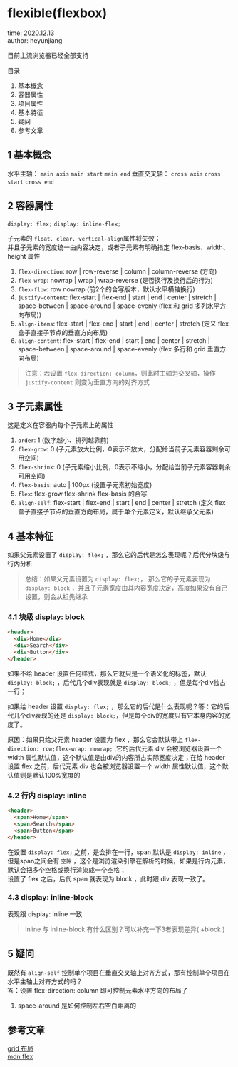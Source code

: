 # flexible(flexbox)

time: 2020.12.13  
author: heyunjiang

目前主流浏览器已经全部支持

目录

1. 基本概念
2. 容器属性
3. 项目属性
4. 基本特征
5. 疑问
6. 参考文章

## 1 基本概念

水平主轴： `main axis` `main start` `main end`
垂直交叉轴： `cross axis` `cross start` `cross end`

## 2 容器属性

`display: flex;` `display: inline-flex;`

子元素的 `float`、`clear`、`vertical-align`属性将失效；  
并且子元素的宽度统一由内容决定，或者子元素有明确指定 flex-basis、width、height 属性

1. `flex-direction`: row | row-reverse | column | column-reverse (方向)
2. `flex-wrap`: nowrap | wrap | wrap-reverse (是否换行及换行后的行为)
3. `flex-flow`: row nowrap (前2个的合写版本，默认水平横轴换行)
4. `justify-content`: flex-start | flex-end | start | end | center | stretch | space-between | space-around | space-evenly (flex 和 grid 多列水平方向布局))
5. `align-items`: flex-start | flex-end | start | end | center | stretch (定义 flex 盒子直接子节点的垂直方向布局)
6. `align-content`: flex-start | flex-end | start | end | center | stretch | space-between | space-around | space-evenly (flex 多行和 grid 垂直方向布局)

> 注意：若设置 `flex-direction: column`，则此时主轴为交叉轴，操作 `justify-content` 则变为垂直方向的对齐方式

## 3 子元素属性

这是定义在容器内每个子元素上的属性

1. `order`: 1 (数字越小、排列越靠前)
2. `flex-grow`: 0 (子元素放大比例，0表示不放大，分配给当前子元素容器剩余可用空间)
3. `flex-shrink`: 0 (子元素缩小比例，0表示不缩小，分配给当前子元素容器剩余可用空间)
4. `flex-basis`: auto | 100px (设置子元素初始宽度)
5. `flex`: flex-grow flex-shrink flex-basis 的合写
6. `align-self`: flex-start | flex-end | start | end | center | stretch (定义 flex 盒子直接子节点的垂直方向布局，属于单个元素定义，默认继承父元素)

## 4 基本特征

如果父元素设置了 `display: flex;` ，那么它的后代是怎么表现呢？后代分块级与行内分析  
> 总结：如果父元素设置为 `display: flex;`， 那么它的子元素表现为 `display: block` ，并且子元素宽度由其内容宽度决定，高度如果没有自己设置，则会从祖先继承

### 4.1 块级 display: block

```html
<header>
  <div>Home</div>
  <div>Search</div>
  <div>Button</div>
</header>
```

如果不给 header 设置任何样式，那么它就只是一个语义化的标签，默认 `display: block;` ，后代几个div表现就是 `display: block;` ，但是每个div独占一行；

如果给 header 设置 `display: flex;` ，那么它的后代是什么表现呢？答：它的后代几个div表现的还是 `display: block;`，但是每个div的宽度只有它本身内容的宽度了。

原因：如果只给父元素 header 设置为 flex ，那么它会默认带上 `flex-direction: row;flex-wrap: nowrap;` ,它的后代元素 div 会被浏览器设置一个 width 属性默认值，这个默认值是由div的内容所占实际宽度决定；在给 header 设置 flex 之前，后代元素 div 也会被浏览器设置一个 width 属性默认值，这个默认值则是默认100%宽度的

### 4.2 行内 display: inline

```html
<header>
  <span>Home</span>
  <span>Search</span>
  <span>Button</span>
</header>
```

在设置 `display: flex;` 之前，是会排在一行，span 默认是 `display: inline` ，但是span之间会有 `空隙` ，这个是浏览渲染引擎在解析的时候，如果是行内元素，默认会把多个空格或换行渲染成一个空格；  
设置了 flex 之后，后代 span 就表现为 block ，此时跟 div 表现一致了。

### 4.3 display: inline-block

表现跟 display: inline 一致

> inline 与 inline-block 有什么区别？可以补充一下3者表现差异( +block )

## 5 疑问

既然有 `align-self` 控制单个项目在垂直交叉轴上对齐方式，那有控制单个项目在水平主轴上对齐方式的吗？  
答：设置 flex-direction: column 即可控制元素水平方向的布局了

1. space-around 是如何控制左右空白距离的

## 参考文章

[grid 布局](https://mp.weixin.qq.com/s/1Xm69dW-A4wgcknhohzLoA)  
[mdn flex](https://developer.mozilla.org/zh-CN/docs/Glossary/Flex)
